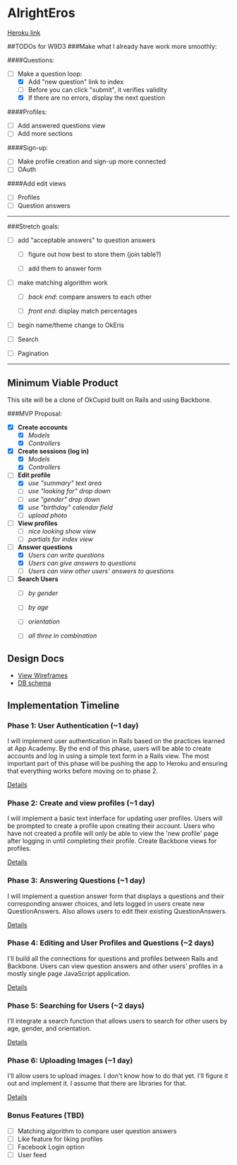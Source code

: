# AlrightEros

[Heroku link][heroku]

##TODOs for W9D3
###Make what I already have work more smoothly:

####Questions:
* [ ] Make a question loop:
  - [x] Add "new question" link to index
  - [ ] Before you can click "submit", it verifies validity
  - [x] If there are no errors, display the next question

####Profiles:
* [ ] Add answered questions view
* [ ] Add more sections

####Sign-up:
* [ ] Make profile creation and sign-up more connected
* [ ] OAuth

####Add edit views
* [ ] Profiles
* [ ] Question answers

----
###Stretch goals:
* [ ] add "acceptable answers" to question answers
  - [ ] figure out how best to store them (join table?)
  - [ ] add them to answer form


* [ ] make matching algorithm work
  - [ ] *back end*: compare answers to each other
  - [ ] *front end*: display match percentages


* [ ] begin name/theme change to OkEris

* [ ] Search
* [ ] Pagination

[heroku]: http://alrighteros.herokuapp.com

----
## Minimum Viable Product
This site will be a clone of OkCupid built on Rails and using Backbone.

###MVP Proposal:
- [x] **Create accounts**
  * [x] *Models*
  * [x] *Controllers*
- [x] **Create sessions (log in)**
  * [x] *Models*
  * [x] *Controllers*
- [ ] **Edit profile**
  * [x] *use "summary" text area*
  * [ ] *use "looking for" drop down*
  * [ ] *use "gender" drop down*
  * [x] *use "birthday" calendar field*
  * [ ] *upload photo*
- [ ] **View profiles**
  * [ ] *nice looking show view*
  * [ ] *partials for index view*
- [ ] **Answer questions**
  * [x] *Users can write questions*
  * [x] *Users can give answers to questions*
  * [ ] *Users can view other users' answers to questions*
- [ ] **Search Users**
  * [ ] *by gender*
  * [ ] *by age*
  * [ ] *orientation*
  * [ ] *all three in combination*


## Design Docs
* [View Wireframes][views]
* [DB schema][schema]

[views]: ./docs/views.md
[schema]: ./docs/schema.md

## Implementation Timeline

### Phase 1: User Authentication (~1 day)
I will implement user authentication in Rails based on the practices learned at App Academy. By the end of this phase, users will be able to create accounts and log in using a simple text form in a Rails view. The most important part of this phase will be pushing the app to Heroku and ensuring that everything works before moving on to phase 2.

[Details][phase-one]

### Phase 2: Create and view profiles (~1 day)
I will implement a basic text interface for updating user profiles. Users will be prompted to create a profile upon creating their account. Users who have not created a profile will only be able to view the 'new profile' page after logging in until completing their profile. Create Backbone views for profiles.

[Details][phase-two]

### Phase 3: Answering Questions (~1 day)
I will implement a question answer form that displays a questions and their corresponding answer choices, and lets logged in users create new QuestionAnswers. Also allows users to edit their existing QuestionAnswers.

[Details][phase-three]

### Phase 4: Editing and User Profiles and Questions (~2 days)
I'll build all the connections for questions and profiles between Rails and Backbone. Users can view question answers and other users' profiles in a mostly single page JavaScript application.

[Details][phase-four]

### Phase 5: Searching for Users (~2 days)
I'll integrate a search function that allows users to search for other users by age, gender, and orientation.

[Details][phase-five]

### Phase 6: Uploading Images (~1 day)
I'll allow users to upload images. I don't know how to do that yet. I'll figure it out and implement it. I assume that there are libraries for that.

[Details][phase-six]

### Bonus Features (TBD)
- [ ] Matching algorithm to compare user question answers
- [ ] Like feature for liking profiles
- [ ] Facebook Login option
- [ ] User feed

[phase-one]: ./docs/phases/phase1.md
[phase-two]: ./docs/phases/phase2.md
[phase-three]: ./docs/phases/phase3.md
[phase-four]: ./docs/phases/phase4.md
[phase-five]: ./docs/phases/phase5.md
[phase-six]: ./docs/phases/phase6.md
